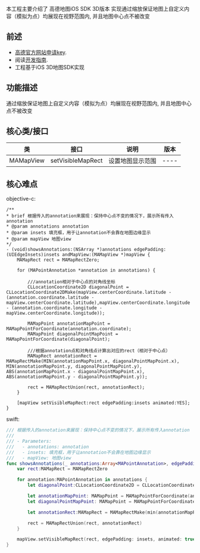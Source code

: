 本工程主要介绍了 高德地图iOS SDK 3D版本 实现通过缩放保证地图上自定义内容（模拟为点）均展现在视野范围内, 并且地图中心点不被改变
## 前述 ##

- [高德官方网站申请key](http://id.amap.com/?ref=http%3A%2F%2Fapi.amap.com%2Fkey%2F).
- 阅读[开发指南](http://lbs.amap.com/api/ios-sdk/summary/).
- 工程基于iOS 3D地图SDK实现

## 功能描述 ##
通过缩放保证地图上自定义内容（模拟为点）均展现在视野范围内, 并且地图中心点不被改变

## 核心类/接口 ##
| 类    | 接口  | 说明   | 版本  |
| -----|:-----:|:-----:|:-----:|
| MAMapView	| setVisibleMapRect | 设置地图显示范围 | ---- |

## 核心难点 ##

objective-c:

``` objc
/**
* brief 根据传入的annotation来展现：保持中心点不变的情况下，展示所有传入annotation
* @param annotations annotation
* @param insets 填充框，用于让annotation不会靠在地图边缘显示
* @param mapView 地图view
*/
- (void)showsAnnotations:(NSArray *)annotations edgePadding:(UIEdgeInsets)insets andMapView:(MAMapView *)mapView {
    MAMapRect rect = MAMapRectZero;

    for (MAPointAnnotation *annotation in annotations) {

        ///annotation相对于中心点的对角线坐标
        CLLocationCoordinate2D diagonalPoint = CLLocationCoordinate2DMake(mapView.centerCoordinate.latitude - (annotation.coordinate.latitude - mapView.centerCoordinate.latitude),mapView.centerCoordinate.longitude - (annotation.coordinate.longitude - mapView.centerCoordinate.longitude));

        MAMapPoint annotationMapPoint = MAMapPointForCoordinate(annotation.coordinate);
        MAMapPoint diagonalPointMapPoint = MAMapPointForCoordinate(diagonalPoint);

        ///根据annotation点和对角线点计算出对应的rect（相对于中心点）
        MAMapRect annotationRect = MAMapRectMake(MIN(annotationMapPoint.x, diagonalPointMapPoint.x), MIN(annotationMapPoint.y, diagonalPointMapPoint.y), ABS(annotationMapPoint.x - diagonalPointMapPoint.x), ABS(annotationMapPoint.y - diagonalPointMapPoint.y));

        rect = MAMapRectUnion(rect, annotationRect);
    }

    [mapView setVisibleMapRect:rect edgePadding:insets animated:YES];
}

```

swift:

``` swift
/// 根据传入的annotation来展现：保持中心点不变的情况下，展示所有传入annotation
///
/// - Parameters:
///   - annotations: annotation
///   - insets: 填充框，用于让annotation不会靠在地图边缘显示
///   - mapView: 地图view
func showsAnnotations(_ annotations:Array<MAPointAnnotation>, edgePadding insets:UIEdgeInsets, andMapView mapView:MAMapView!) {
    var rect:MAMapRect = MAMapRectZero

    for annotation:MAPointAnnotation in annotations {
        let diagonalPoint:CLLocationCoordinate2D = CLLocationCoordinate2DMake(mapView.centerCoordinate.latitude - (annotation.coordinate.latitude - mapView.centerCoordinate.latitude),mapView.centerCoordinate.longitude - (annotation.coordinate.longitude - mapView.centerCoordinate.longitude))

        let annotationMapPoint: MAMapPoint = MAMapPointForCoordinate(annotation.coordinate)
        let diagonalPointMapPoint: MAMapPoint = MAMapPointForCoordinate(diagonalPoint)

        let annotationRect:MAMapRect = MAMapRectMake(min(annotationMapPoint.x, diagonalPointMapPoint.x), min(annotationMapPoint.y, diagonalPointMapPoint.y), abs(annotationMapPoint.x - diagonalPointMapPoint.x), abs(annotationMapPoint.y - diagonalPointMapPoint.y));

        rect = MAMapRectUnion(rect, annotationRect)
    }

    mapView.setVisibleMapRect(rect, edgePadding: insets, animated: true)
}

```
